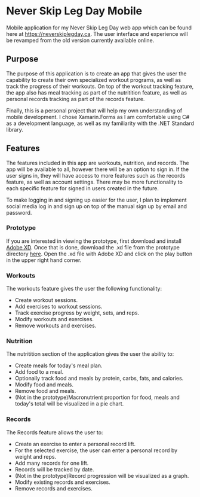 # Never Skip Leg Day Mobile
Mobile application for my Never Skip Leg Day web app which can be found here at https://neverskiplegday.ca. The user interface and experience will be revamped from the old version currently available online.

## Purpose
The purpose of this application is to create an app that gives the user the capability to create their own specialized workout programs, as well as track the progress of their workouts. On top of the workout tracking feature, the app also has meal tracking as part of the nutritition feature, as well as personal records tracking as part of the records feature.

Finally, this is a personal project that will help my own understanding of mobile development. I chose Xamarin.Forms as I am comfortable using C# as a development language, as well as my familiarity with the .NET Standard library.

## Features
The features included in this app are workouts, nutrition, and records. The app will be available to all, however there will be an option to sign in. If the user signs in, they will have access to more features such as the records feature, as well as account settings. There may be more functionality to each specific feature for signed in users created in the future.

To make logging in and signing up easier for the user, I plan to implement social media log in and sign up on top of the manual sign up by email and password. 

### Prototype
If you are interested in viewing the prototype, first download and install [Adobe XD](https://www.adobe.com/products/xd.html). Once that is done, download the .xd file from the prototype directory [here](https://github.com/KMRNicholson/nsld/blob/master/prototype/nsld_prototype.xd). Open the .xd file with Adobe XD and click on the play button in the upper right hand corner.

### Workouts
The workouts feature gives the user the following functionality:
  - Create workout sessions.
  - Add exercises to workout sessions.
  - Track exercise progress by weight, sets, and reps.
  - Modify workouts and exercises.
  - Remove workouts and exercises.
    
### Nutrition
The nutritition section of the application gives the user the ability to:
  - Create meals for today's meal plan.
  - Add food to a meal.
  - Optionally track food and meals by protein, carbs, fats, and calories.
  - Modify food and meals.
  - Remove food and meals.
  - (Not in the prototype)Macronutrient proportion for food, meals and today's total will be visualized in a pie chart.
  
### Records
The Records feature allows the user to:
  - Create an exercise to enter a personal record lift.
  - For the selected exercise, the user can enter a personal record by weight and reps.
  - Add many records for one lift.
  - Records will be tracked by date.
  - (Not in the prototype)Record progression will be visualized as a graph.
  - Modify existing records and exercises.
  - Remove records and exercises.
